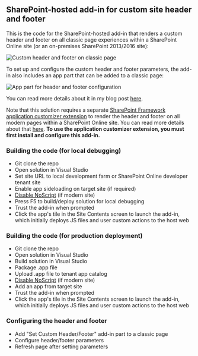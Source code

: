 ## SharePoint-hosted add-in for custom site header and footer

This is the code for the SharePoint-hosted add-in that renders a custom header and footer on all classic page experiences within a SharePoint Online site (or an on-premises SharePoint 2013/2016 site):

![Custom header and footer on classic page](https://dannyjessee.com/blog/wp-content/uploads/2017/08/classichf.png)

To set up and configure the custom header and footer parameters, the add-in also includes an app part that can be added to a classic page:

![App part for header and footer configuration](https://dannyjessee.com/blog/wp-content/uploads/2017/08/customhfapppart.png)

You can read more details about it in my blog post [here](https://dannyjessee.com/blog/index.php/2015/08/custom-site-header-and-footer-using-a-sharepoint-hosted-add-in/).

Note that this solution requires a separate [SharePoint Framework application customizer extension](https://github.com/dannyjessee/SPFxHeaderFooter) to render the header and footer on all modern pages within a SharePoint Online site. You can read more details about that [here](https://dannyjessee.com/blog/index.php/2017/08/custom-modern-page-header-and-footer-using-sharepoint-framework-part-2/). <b>To use the application customizer extension, you must first install and configure this add-in.</b>

### Building the code (for local debugging)

- Git clone the repo
- Open solution in Visual Studio
- Set site URL to local development farm or SharePoint Online developer tenant site
- Enable app sideloading on target site (if required)
- [Disable NoScript](https://dannyjessee.com/blog/index.php/2017/07/sharepoint-online-modern-team-sites-are-noscript-sites-but-communication-sites-are-not/) (if modern site)
- Press F5 to build/deploy solution for local debugging
- Trust the add-in when prompted
- Click the app's tile in the Site Contents screen to launch the add-in, which initially deploys JS files and user custom actions to the host web

### Building the code (for production deployment)

- Git clone the repo
- Open solution in Visual Studio
- Build solution in Visual Studio
- Package .app file
- Upload .app file to tenant app catalog
- [Disable NoScript](https://dannyjessee.com/blog/index.php/2017/07/sharepoint-online-modern-team-sites-are-noscript-sites-but-communication-sites-are-not/) (if modern site)
- Add an app from target site
- Trust the add-in when prompted
- Click the app's tile in the Site Contents screen to launch the add-in, which initially deploys JS files and user custom actions to the host web

### Configuring the header and footer

- Add "Set Custom Header/Footer" add-in part to a classic page
- Configure header/footer parameters
- Refresh page after setting parameters
